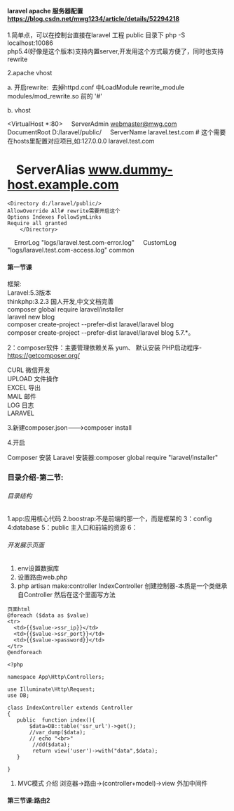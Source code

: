#### laravel apache 服务器配置 https://blog.csdn.net/mwg1234/article/details/52294218

1.简单点，可以在控制台直接在laravel 工程 public 目录下 php -S localhost:10086   
php5.4(好像是这个版本)支持内置server,开发用这个方式最方便了，同时也支持rewrite
 
2.apache vhost

a. 开启rewrite:  去掉httpd.conf 中LoadModule rewrite_module modules/mod_rewrite.so 前的 '#'

b. vhost

<VirtualHost *:80>
    ServerAdmin webmaster@mwg.com
    DocumentRoot D:/laravel/public/
    ServerName laravel.test.com # 这个需要在hosts里配置对应项目,如:127.0.0.0 laravel.test.com
#    ServerAlias www.dummy-host.example.com


```
<Directory d:/laravel/public/>  
AllowOverride All# rewrite需要开启这个
Options Indexes FollowSymLinks
Require all granted  
    </Directory>  
```

    ErrorLog "logs/laravel.test.com-error.log"
    CustomLog "logs/laravel.test.com-access.log" common
</VirtualHost>

#### 第一节课
框架:  
Laravel:5.3版本  
thinkphp:3.2.3 国人开发,中文文档完善  
composer global require laravel/installer  
laravel new blog  
composer create-project --prefer-dist laravel/laravel blog  
composer create-project --prefer-dist laravel/laravel blog 5.7.*。  


2：composer软件：主要管理依赖关系 yum、 默认安装 PHP启动程序-  
https://getcomposer.org/  

CURL 微信开发  
UPLOAD 文件操作  
EXCEL 导出  
MAIL 邮件  
LOG  日志  
LARAVEL   

3.新建composer.json--->composer install

4.开启

 Composer 安装 Laravel 安装器:composer global require "laravel/installer"
 
 
 
 ### 目录介绍-第二节:
###### 目录结构
1.app:应用核心代码
2.boostrap:不是前端的那一个，而是框架的
3：config
4:database 
5：public 主入口和前端的资源
6：

###### 开发展示页面
1. env设置数据库
2. 设置路由web.php 
3. php artisan make:controller IndexController 创建控制器-本质是一个类继承自Controller 然后在这个里面写方法  

```
页面html
@foreach ($data as $value)
<tr>
  <td>{{$value->ssr_ip}}</td>
  <td>{{$value->ssr_port}}</td>
  <td>{{$value->password}}</td>
</tr>
@endforeach
```


```
<?php

namespace App\Http\Controllers;

use Illuminate\Http\Request;
use DB;

class IndexController extends Controller
{
   public  function index(){
   	   $data=DB::table('ssr_url')->get();
	   //var_dump($data);
	   // echo "<br>"
	    //dd($data);
		return view('user')->with("data",$data);
   }

}
```

1. MVC模式 介绍  浏览器->路由->(controller+model)->view  外加中间件


#### 第三节课:路由2



 
